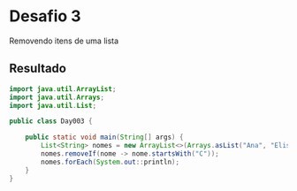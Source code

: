 # Desafio 3

Removendo itens de uma lista

## Resultado

```java
import java.util.ArrayList;
import java.util.Arrays;
import java.util.List;

public class Day003 {

    public static void main(String[] args) {
        List<String> nomes = new ArrayList<>(Arrays.asList("Ana", "Elisa", "Carlos", "Carla", "Mariana"));
        nomes.removeIf(nome -> nome.startsWith("C"));
        nomes.forEach(System.out::println);
    }
}
```